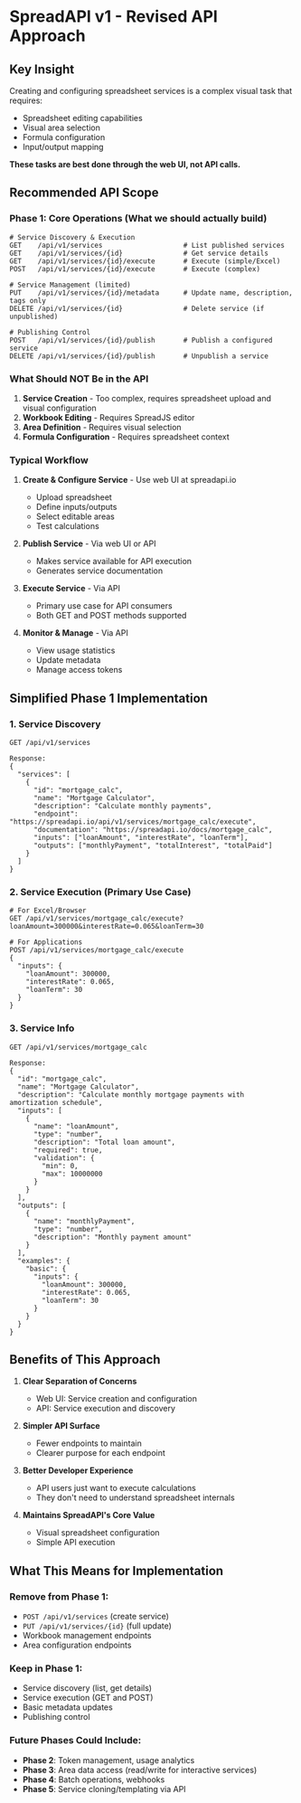 # SpreadAPI v1 - Revised API Approach

## Key Insight

Creating and configuring spreadsheet services is a complex visual task that requires:
- Spreadsheet editing capabilities
- Visual area selection
- Formula configuration
- Input/output mapping

**These tasks are best done through the web UI, not API calls.**

## Recommended API Scope

### Phase 1: Core Operations (What we should actually build)

```
# Service Discovery & Execution
GET    /api/v1/services                    # List published services
GET    /api/v1/services/{id}               # Get service details
GET    /api/v1/services/{id}/execute       # Execute (simple/Excel)
POST   /api/v1/services/{id}/execute       # Execute (complex)

# Service Management (limited)
PUT    /api/v1/services/{id}/metadata      # Update name, description, tags only
DELETE /api/v1/services/{id}               # Delete service (if unpublished)

# Publishing Control
POST   /api/v1/services/{id}/publish       # Publish a configured service
DELETE /api/v1/services/{id}/publish       # Unpublish a service
```

### What Should NOT Be in the API

1. **Service Creation** - Too complex, requires spreadsheet upload and visual configuration
2. **Workbook Editing** - Requires SpreadJS editor
3. **Area Definition** - Requires visual selection
4. **Formula Configuration** - Requires spreadsheet context

### Typical Workflow

1. **Create & Configure Service** - Use web UI at spreadapi.io
   - Upload spreadsheet
   - Define inputs/outputs
   - Select editable areas
   - Test calculations

2. **Publish Service** - Via web UI or API
   - Makes service available for API execution
   - Generates service documentation

3. **Execute Service** - Via API
   - Primary use case for API consumers
   - Both GET and POST methods supported

4. **Monitor & Manage** - Via API
   - View usage statistics
   - Update metadata
   - Manage access tokens

## Simplified Phase 1 Implementation

### 1. Service Discovery

```http
GET /api/v1/services

Response:
{
  "services": [
    {
      "id": "mortgage_calc",
      "name": "Mortgage Calculator",
      "description": "Calculate monthly payments",
      "endpoint": "https://spreadapi.io/api/v1/services/mortgage_calc/execute",
      "documentation": "https://spreadapi.io/docs/mortgage_calc",
      "inputs": ["loanAmount", "interestRate", "loanTerm"],
      "outputs": ["monthlyPayment", "totalInterest", "totalPaid"]
    }
  ]
}
```

### 2. Service Execution (Primary Use Case)

```http
# For Excel/Browser
GET /api/v1/services/mortgage_calc/execute?loanAmount=300000&interestRate=0.065&loanTerm=30

# For Applications
POST /api/v1/services/mortgage_calc/execute
{
  "inputs": {
    "loanAmount": 300000,
    "interestRate": 0.065,
    "loanTerm": 30
  }
}
```

### 3. Service Info

```http
GET /api/v1/services/mortgage_calc

Response:
{
  "id": "mortgage_calc",
  "name": "Mortgage Calculator",
  "description": "Calculate monthly mortgage payments with amortization schedule",
  "inputs": [
    {
      "name": "loanAmount",
      "type": "number",
      "description": "Total loan amount",
      "required": true,
      "validation": {
        "min": 0,
        "max": 10000000
      }
    }
  ],
  "outputs": [
    {
      "name": "monthlyPayment",
      "type": "number",
      "description": "Monthly payment amount"
    }
  ],
  "examples": {
    "basic": {
      "inputs": {
        "loanAmount": 300000,
        "interestRate": 0.065,
        "loanTerm": 30
      }
    }
  }
}
```

## Benefits of This Approach

1. **Clear Separation of Concerns**
   - Web UI: Service creation and configuration
   - API: Service execution and discovery

2. **Simpler API Surface**
   - Fewer endpoints to maintain
   - Clearer purpose for each endpoint

3. **Better Developer Experience**
   - API users just want to execute calculations
   - They don't need to understand spreadsheet internals

4. **Maintains SpreadAPI's Core Value**
   - Visual spreadsheet configuration
   - Simple API execution

## What This Means for Implementation

### Remove from Phase 1:
- `POST /api/v1/services` (create service)
- `PUT /api/v1/services/{id}` (full update)
- Workbook management endpoints
- Area configuration endpoints

### Keep in Phase 1:
- Service discovery (list, get details)
- Service execution (GET and POST)
- Basic metadata updates
- Publishing control

### Future Phases Could Include:
- **Phase 2**: Token management, usage analytics
- **Phase 3**: Area data access (read/write for interactive services)
- **Phase 4**: Batch operations, webhooks
- **Phase 5**: Service cloning/templating via API
